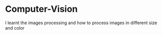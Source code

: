 # Computer-Vision
I  learnt the images processing and how to process images in different size and color

